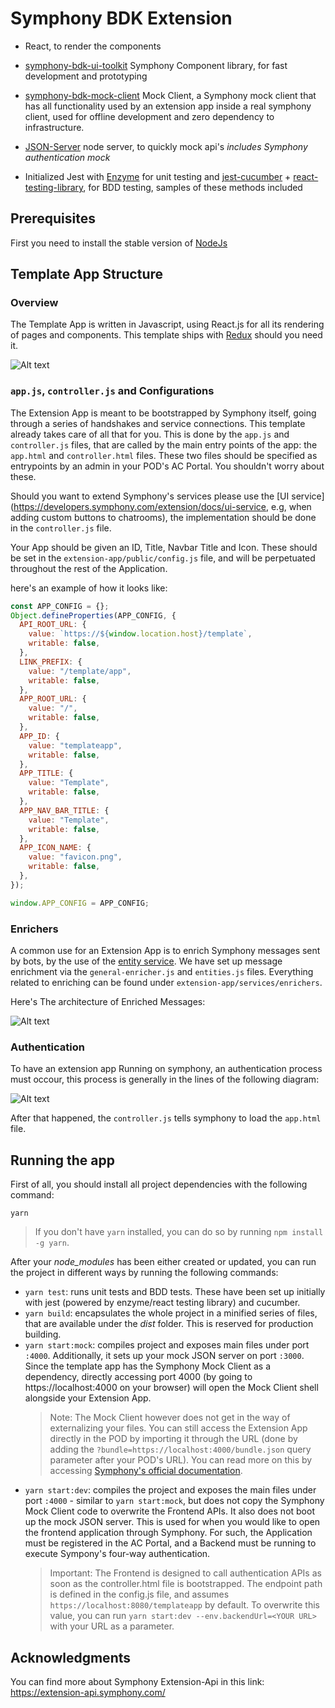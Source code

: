 # Symphony BDK Extension

- React, to render the components
- [symphony-bdk-ui-toolkit](https://github.com/SymphonyPlatformSolutions/symphony-bdk-ui-toolkit) Symphony Component
  library, for fast development and prototyping
- [symphony-bdk-mock-client](https://github.com/SymphonyPlatformSolutions/symphony-bdk-mock-client) Mock Client, a
  Symphony mock client that has all functionality used by an extension app inside a real symphony client,
  used for offline development and zero dependency to infrastructure.

- [JSON-Server](https://www.npmjs.com/package/json-server) node server, to quickly mock api's _includes Symphony
  authentication mock_
- Initialized Jest with [Enzyme](https://airbnb.io/enzyme/) for unit testing and
  [jest-cucumber](https://www.npmjs.com/package/jest-cucumber) +
  [react-testing-library](https://testing-library.com/docs/react-testing-library/intro), for BDD testing, samples of these
  methods included

## Prerequisites

First you need to install the stable version of [NodeJs](https://nodejs.org/en/)

## Template App Structure

### Overview

The Template App is written in Javascript, using React.js for all its rendering of pages and components. This template
ships with [Redux](https://redux.js.org/) should you need it.

![Alt text](extension-app/public/assets/project_structure.png?raw=true "Template File structure")

### `app.js`, `controller.js` and Configurations

The Extension App is meant to be bootstrapped by Symphony itself, going through a series of handshakes and service
connections. This template already takes care of all that for you. This is done by the `app.js` and `controller.js`
files, that are called by the main entry points of the app: the `app.html` and `controller.html` files.
These two files should be specified as entrypoints by an admin in your POD's AC Portal. You shouldn't worry about these.

Should you want to extend Symphony's services please use the [UI service](https://developers.symphony.com/extension/docs/ui-service,
e.g, when adding custom buttons to chatrooms), the implementation should be done in the `controller.js` file.

Your App should be given an ID, Title, Navbar Title and Icon. These should be set in the
`extension-app/public/config.js` file, and will be perpetuated throughout the rest of the Application.

here's an example of how it looks like:

```jsx harmony
const APP_CONFIG = {};
Object.defineProperties(APP_CONFIG, {
  API_ROOT_URL: {
    value: `https://${window.location.host}/template`,
    writable: false,
  },
  LINK_PREFIX: {
    value: "/template/app",
    writable: false,
  },
  APP_ROOT_URL: {
    value: "/",
    writable: false,
  },
  APP_ID: {
    value: "templateapp",
    writable: false,
  },
  APP_TITLE: {
    value: "Template",
    writable: false,
  },
  APP_NAV_BAR_TITLE: {
    value: "Template",
    writable: false,
  },
  APP_ICON_NAME: {
    value: "favicon.png",
    writable: false,
  },
});

window.APP_CONFIG = APP_CONFIG;
```

### Enrichers

A common use for an Extension App is to enrich Symphony messages sent by bots, by the use of the
[entity service](https://developers.symphony.com/extension/docs/entity-service). We have set up message enrichment
via the `general-enricher.js` and `entities.js` files.
Everything related to enriching can be found under `extension-app/services/enrichers`.

Here's The architecture of Enriched Messages:

![Alt text](extension-app/public/assets/enrichment_flow.png?raw=true "Messages Enrichment")

### Authentication

To have an extension app Running on symphony, an authentication process must occour, this process is generally in the
lines of the following diagram:

![Alt text](extension-app/public/assets/authorization_flow.png?raw=true "Messages Enrichment")

After that happened, the `controller.js` tells symphony to load the `app.html` file.

## Running the app

First of all, you should install all project dependencies with the following command:

```
yarn
```

> If you don't have `yarn` installed, you can do so by running `npm install -g yarn`.

After your _node_modules_ has been either created or updated, you can run the project in different ways by running the
following commands:

- `yarn test`: runs unit tests and BDD tests. These have been set up initially with jest (powered by enzyme/react
  testing library) and cucumber.
- `yarn build`: encapsulates the whole project in a minified series of files, that are available under the _dist_ folder. This is reserved for production building.
- `yarn start:mock`: compiles project and exposes main files under port `:4000`. Additionally, it sets up your mock JSON server on port `:3000`.
  Since the template app has the Symphony Mock Client as a dependency, directly accessing port 4000
  (by going to https://localhost:4000 on your browser) will open the Mock Client shell alongside your Extension App.
  > Note: The Mock Client however does not get in the way of externalizing your files. You can still access the Extension App directly in the POD by importing it through the URL (done by adding the `?bundle=https://localhost:4000/bundle.json` query parameter after your POD's URL). You can read more on this by accessing [Symphony's official documentation](https://developers.symphony.com/symphony-developer/docs/creating-an-extension-application#section-load-your-application).
- `yarn start:dev`: compiles the project and exposes the main files under port `:4000` - similar to `yarn start:mock`, but does not copy the Symphony Mock Client code to overwrite the Frontend APIs. It also does not boot up the mock JSON server. This is used for when you would like to open the frontend application through Symphony. For such, the Application must be registered in the AC Portal, and a Backend must be running to execute Sympony's four-way authentication.
  > Important: The Frontend is designed to call authentication APIs as soon as the controller.html file is bootstrapped. The endpoint path is defined in the config.js file, and assumes `https://localhost:8080/templateapp` by default. To overwrite this value, you can run `yarn start:dev --env.backendUrl=<YOUR URL>` with your URL as a parameter.

## Acknowledgments

You can find more about Symphony Extension-Api in this link: https://extension-api.symphony.com/
